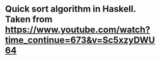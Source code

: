 # Quick sort algorithm in Haskell. Taken from https://www.youtube.com/watch?time_continue=673&v=Sc5xzyDWU64
